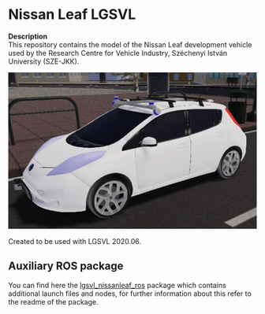 # Nissan Leaf LGSVL
**Description**\
This repository contains the model of the Nissan Leaf development vehicle used by the Research Centre for Vehicle Industry, Széchenyi István University (SZE-JKK).
<p align="center">
    <img src="Figures/NissanLeafLGSVL.jpg" />
</p>

Created to be used with LGSVL 2020.06.


## Auxiliary ROS package
You can find here the [lgsvl_nissanleaf_ros](lgsvl_nissanleaf_ros/) package which contains additional launch files and nodes, for further information about this refer to the readme of the package.
